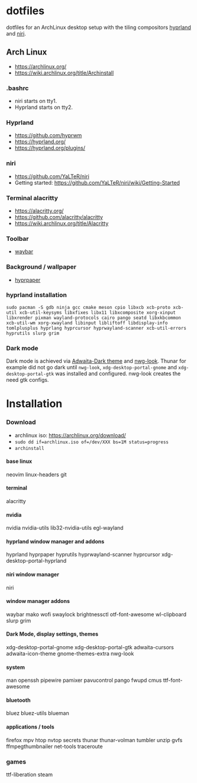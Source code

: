 # dotfiles

dotfiles for an ArchLinux desktop setup with the tiling compositors [hyprland](https://github.com/hyprwm) and [niri](https://github.com/YaLTeR/niri).

## Arch Linux
* https://archlinux.org/
* https://wiki.archlinux.org/title/Archinstall

### .bashrc
- niri starts on tty1.
- Hyprland starts on tty2.

### Hyprland
* https://github.com/hyprwm
* https://hyprland.org/
* https://hyprland.org/plugins/

### niri
* https://github.com/YaLTeR/niri
* Getting started: https://github.com/YaLTeR/niri/wiki/Getting-Started

### Terminal alacritty
* https://alacritty.org/
* https://github.com/alacritty/alacritty
* https://wiki.archlinux.org/title/Alacritty

### Toolbar
* [waybar](https://github.com/Alexays/Waybar)

### Background / wallpaper
* [hyprpaper](https://github.com/hyprwm/hyprpaper)

### hyprland installation
```sudo pacman -S gdb ninja gcc cmake meson cpio libxcb xcb-proto xcb-util xcb-util-keysyms libxfixes libx11 libxcomposite xorg-xinput libxrender pixman wayland-protocols cairo pango seatd libxkbcommon xcb-util-wm xorg-xwayland libinput libliftoff libdisplay-info tomlplusplus hyprlang hyprcursor hyprwayland-scanner xcb-util-errors hyprutils slurp grim```

### Dark mode
Dark mode is achieved via [Adwaita-Dark theme](https://aur.archlinux.org/packages/adwaita-dark) and [nwg-look](https://github.com/nwg-piotr/nwg-look).
Thunar for example did not go dark until ```nwg-look```, ```xdg-desktop-portal-gnome``` and ```xdg-desktop-portal-gtk``` was installed and configured. nwg-look creates the need gtk configs.

# Installation 

### Download
* archlinux iso: https://archlinux.org/download/
* ```sudo dd if=archlinux.iso of=/dev/XXX bs=1M status=progress```
* ```archinstall```

#### base linux
neovim
linux-headers
git

#### terminal
alacritty

#### nvidia
nvidia
nvidia-utils
lib32-nvidia-utils
egl-wayland

#### hyprland window manager and addons
hyprland
hyprpaper
hyprutils
hyprwayland-scanner
hyprcursor
xdg-desktop-portal-hyprland

#### niri window manager
niri

#### window manager addons
waybar
mako
wofi
swaylock
brightnessctl
otf-font-awesome
wl-clipboard
slurp
grim

#### Dark Mode, display settings, themes
xdg-desktop-portal-gnome 
xdg-desktop-portal-gtk
adwaita-cursors
adwaita-icon-theme
gnome-themes-extra
nwg-look

#### system
man
openssh
pipewire
pamixer
pavucontrol
pango
fwupd
cmus
ttf-font-awesome

#### bluetooth
bluez
bluez-utils
blueman

#### applications / tools
firefox
mpv
htop
nvtop
secrets
thunar
thunar-volman
tumbler
unzip
gvfs
ffmpegthumbnailer
net-tools
traceroute

### games
ttf-liberation
steam
